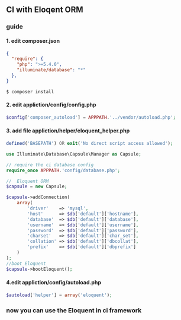 ## CI with Eloqent ORM

### guide
#### 1. edit composer.json
```json
{
  "require": {
    "php": ">=5.4.0",
    "illuminate/database": "*"
  },
}
```
```shell
$ composer install
```
#### 2. edit appliction/config/config.php
```php
$config['composer_autoload'] = APPPATH.'../vendor/autoload.php';
```
#### 3. add file appliction/helper/eloquent_helper.php
```php
defined('BASEPATH') OR exit('No direct script access allowed');

use Illuminate\Database\Capsule\Manager as Capsule;

// require the ci database config
require_once APPPATH.'config/database.php';

//  Eloquent ORM
$capsule = new Capsule;

$capsule->addConnection(
    array(
        'driver'    => 'mysql',
        'host'      => $db['default']['hostname'],
        'database'  => $db['default']['database'],
        'username'  => $db['default']['username'],
        'password'  => $db['default']['password'],
        'charset'   => $db['default']['char_set'],
        'collation' => $db['default']['dbcollat'],
        'prefix'    => $db['default']['dbprefix']
    )
);
//boot Eloquent
$capsule->bootEloquent();
```
#### 4.edit appliction/config/autoload.php
```php
$autoload['helper'] = array('eloquent');
```

### now you can use the Eloquent in ci framework